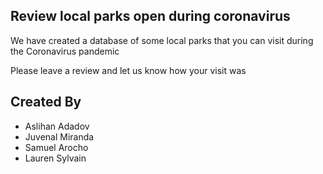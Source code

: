 ## Review local parks open during coronavirus

We have created a database of some local parks that you can visit during the Coronavirus pandemic

Please leave a review and let us know how your visit was

## Created By
- Aslihan Adadov
- Juvenal Miranda
- Samuel Arocho
- Lauren Sylvain